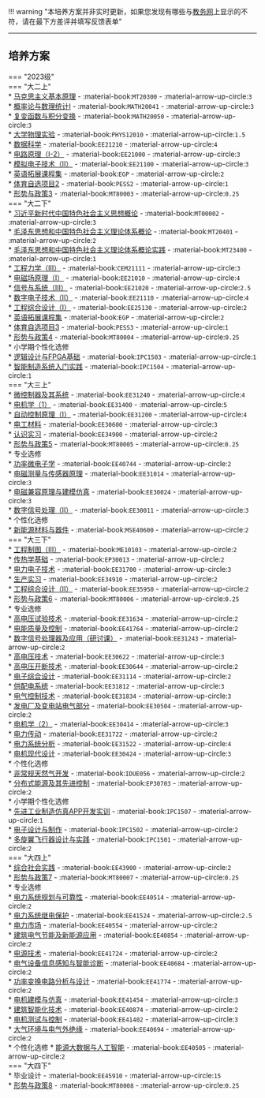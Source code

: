!!! warning "本培养方案并非实时更新，如果您发现有哪些与[教务网](https://my.cqu.edu.cn)上显示的不符，请在最下方差评并填写反馈表单"

---

## 培养方案  

=== "2023级"  
    === "大二上"  
        * [马克思主义基本原理](../../../课程/马克思主义基本原理.md) - :material-book:`MT20300` - :material-arrow-up-circle:`3`  
        * [概率论与数理统计Ⅰ](../../../课程/概率论与数理统计.md) - :material-book:`MATH20041` - :material-arrow-up-circle:`3`  
        * [复变函数与积分变换](../../../课程/复变函数与积分变换.md) - :material-book:`MATH20050` - :material-arrow-up-circle:`3`  
        * [大学物理实验](../../../课程/大学物理实验.md) - :material-book:`PHYS12010` - :material-arrow-up-circle:`1.5`  
        * [数据科学](../../../课程/数据科学.md) - :material-book:`EE21210` - :material-arrow-up-circle:`4`  
        * [电路原理（I-2）](../../../课程/电路原理.md) - :material-book:`EE21000` - :material-arrow-up-circle:`3`  
        * [模拟电子技术（Ⅱ）](../../../课程/模拟电子技术.md) - :material-book:`EE21100` - :material-arrow-up-circle:`3`  
        * [英语拓展课程集](../../../课程/英语.md) - :material-book:`EGP` - :material-arrow-up-circle:`2`  
        * [体育自选项目2](../../../课程/体育/index.md) - :material-book:`PESS2` - :material-arrow-up-circle:`1`  
        * [形势与政策3](../../../课程/形势与政策.md) - :material-book:`MT80003` - :material-arrow-up-circle:`0.25`  
    === "大二下"  
        * [习近平新时代中国特色社会主义思想概论](../../../课程/习近平新时代中国特色社会主义思想概论.md) - :material-book:`MT00002` - :material-arrow-up-circle:`3`  
        * [毛泽东思想和中国特色社会主义理论体系概论](../../../课程/毛泽东思想和中国特色社会主义理论体系概论.md) - :material-book:`MT20401` - :material-arrow-up-circle:`2`  
        * [毛泽东思想和中国特色社会主义理论体系概论实践](../../../课程/毛泽东思想和中国特色社会主义理论体系概论实践.md) - :material-book:`MT23400` - :material-arrow-up-circle:`1`  
        * [工程力学（Ⅲ）](../../../课程/工程力学.md) - :material-book:`CEM21111` - :material-arrow-up-circle:`3`  
        * [电磁场原理（I）](../../../课程/电磁场原理.md) - :material-book:`EE21010` - :material-arrow-up-circle:`4`  
        * [信号与系统（Ⅲ）](../../../课程/信号与系统.md) - :material-book:`EE21020` - :material-arrow-up-circle:`2.5`  
        * [数字电子技术（Ⅱ）](../../../课程/数字电子技术.md) - :material-book:`EE21110` - :material-arrow-up-circle:`4`  
        * [工程综合设计（I）](../../../课程/工程综合设计.md) - :material-book:`EE25130` - :material-arrow-up-circle:`2`  
        * [英语拓展课程集](../../../课程/英语.md) - :material-book:`EGP` - :material-arrow-up-circle:`2`  
        * [体育自选项目3](../../../课程/体育/index.md) - :material-book:`PESS3` - :material-arrow-up-circle:`1`  
        * [形势与政策4](../../../课程/形势与政策.md) - :material-book:`MT80004` - :material-arrow-up-circle:`0.25`  
        * 小学期个性化选修  
            * [逻辑设计与FPGA基础](../../../课程/逻辑设计与FPGA基础.md) - :material-book:`IPC1503` - :material-arrow-up-circle:`1`  
            * [智能制造系统入门实践](../../../课程/智能制造系统入门实践.md) - :material-book:`IPC1504` - :material-arrow-up-circle:`1`  
    === "大三上"  
        * [微控制器及其系统](../../../课程/微控制器及其系统.md) - :material-book:`EE31240` - :material-arrow-up-circle:`4`  
        * [电机学（1）](../../../课程/电机学.md) - :material-book:`EE31400` - :material-arrow-up-circle:`5`  
        * [自动控制原理（I）](../../../课程/自动控制原理.md) - :material-book:`EE31200` - :material-arrow-up-circle:`4`  
        * [电工材料](../../../课程/电工材料.md) - :material-book:`EE30600` - :material-arrow-up-circle:`3`  
        * [认识实习](../../../课程/认识实习.md) - :material-book:`EE34900` - :material-arrow-up-circle:`2`  
        * [形势与政策5](../../../课程/形势与政策.md) - :material-book:`MT80005` - :material-arrow-up-circle:`0.25`  
        * 专业选修  
            * [功率微电子学](../../../课程/功率微电子学.md) - :material-book:`EE40744` - :material-arrow-up-circle:`2`  
            * [电磁测量与传感器原理](../../../课程/电磁测量与传感器原理.md) - :material-book:`EE31014` - :material-arrow-up-circle:`3`  
            * [电磁兼容原理与建模仿真](../../../课程/电磁兼容原理与建模仿真.md) - :material-book:`EE30024` - :material-arrow-up-circle:`3`  
            * [数字信号处理（Ⅱ）](../../../课程/数字信号处理（Ⅱ）.md) - :material-book:`EE30011` - :material-arrow-up-circle:`3`  
        * 个性化选修  
            * [新能源材料与器件](../../../课程/新能源材料与器件.md) - :material-book:`MSE40600` - :material-arrow-up-circle:`2`  
    === "大三下"  
        * [工程制图（Ⅲ）](../../../课程/工程制图.md) - :material-book:`ME10103` - :material-arrow-up-circle:`2`  
        * [传热学基础](../../../课程/传热学基础.md) - :material-book:`EP30013` - :material-arrow-up-circle:`2`  
        * [电力电子技术](../../../课程/电力电子技术.md) - :material-book:`EE31700` - :material-arrow-up-circle:`3`  
        * [生产实习](../../../课程/生产实习.md) - :material-book:`EE34910` - :material-arrow-up-circle:`2`  
        * [工程综合设计（Ⅱ）](../../../课程/工程综合设计.md) - :material-book:`EE35950` - :material-arrow-up-circle:`2`  
        * [形势与政策6](../../../课程/形势与政策.md) - :material-book:`MT80006` - :material-arrow-up-circle:`0.25`  
        * 专业选修  
            * [高电压试验技术](../../../课程/高电压试验技术.md) - :material-book:`EE31634` - :material-arrow-up-circle:`2`  
            * [电能质量及控制](../../../课程/电能质量及控制.md) - :material-book:`EE41764` - :material-arrow-up-circle:`2`  
            * [数字信号处理器及应用（研讨课）](../../../课程/数字信号处理器及应用（研讨课）.md) - :material-book:`EE31243` - :material-arrow-up-circle:`2`  
            * [高电压技术](../../../课程/高电压技术.md) - :material-book:`EE30622` - :material-arrow-up-circle:`3`  
            * [高电压开断技术](../../../课程/高电压开断技术.md) - :material-book:`EE30644` - :material-arrow-up-circle:`2`  
            * [电子综合设计](../../../课程/电子综合设计.md) - :material-book:`EE31114` - :material-arrow-up-circle:`2`  
            * [供配电系统](../../../课程/供配电系统.md) - :material-book:`EE31812` - :material-arrow-up-circle:`3`  
            * [电气控制技术](../../../课程/电气控制技术.md) - :material-book:`EE31834` - :material-arrow-up-circle:`3`  
            * [发电厂及变电站电气部分](../../../课程/发电厂及变电站电气部分.md) - :material-book:`EE30504` - :material-arrow-up-circle:`2`  
            * [电机学（2）](../../../课程/电机学.md) - :material-book:`EE30414` - :material-arrow-up-circle:`3`  
            * [电力传动](../../../课程/电力传动.md) - :material-book:`EE31722` - :material-arrow-up-circle:`2`  
            * [电力系统分析](../../../课程/电力系统分析.md) - :material-book:`EE31522` - :material-arrow-up-circle:`4`  
            * [电机现代设计](../../../课程/电机现代设计.md) - :material-book:`EE30424` - :material-arrow-up-circle:`3`  
        * 个性化选修  
            * [非常规天然气开发](../../../课程/非常规天然气开发.md) - :material-book:`IDUE056` - :material-arrow-up-circle:`2`  
            * [分布式能源及其先进控制](../../../课程/分布式能源及其先进控制.md) - :material-book:`EP30703` - :material-arrow-up-circle:`2`  
        * 小学期个性化选修  
            * [先进工业制造仿真APP开发实训](../../../课程/先进工业制造仿真APP开发实训.md) - :material-book:`IPC1507` - :material-arrow-up-circle:`1`  
            * [电子设计与制作](../../../课程/电子设计与制作.md) - :material-book:`IPC1502` - :material-arrow-up-circle:`2`  
            * [多旋翼飞行器设计与实践](../../../课程/多旋翼飞行器设计与实践.md) - :material-book:`IPC1501` - :material-arrow-up-circle:`2`  
    === "大四上"  
        * [综合社会实践](../../../课程/综合社会实践.md) - :material-book:`EE43900` - :material-arrow-up-circle:`2`  
        * [形势与政策7](../../../课程/形势与政策.md) - :material-book:`MT80007` - :material-arrow-up-circle:`0.25`  
        * 专业选修  
            * [电力系统规划与可靠性](../../../课程/电力系统规划与可靠性.md) - :material-book:`EE40514` - :material-arrow-up-circle:`2`  
            * [电力系统继电保护](../../../课程/电力系统继电保护.md) - :material-book:`EE41524` - :material-arrow-up-circle:`2.5`  
            * [电力市场](../../../课程/电力市场.md) - :material-book:`EE40554` - :material-arrow-up-circle:`2`  
            * [建筑电气节能及新能源应用](../../../课程/建筑电气节能及新能源应用.md) - :material-book:`EE40854` - :material-arrow-up-circle:`2`  
            * [电源技术](../../../课程/电源技术.md) - :material-book:`EE41724` - :material-arrow-up-circle:`2`  
            * [电气设备信息感知与智能诊断](../../../课程/电气设备信息感知与智能诊断.md) - :material-book:`EE40684` - :material-arrow-up-circle:`2`  
            * [功率变换电路分析与设计](../../../课程/功率变换电路分析与设计.md) - :material-book:`EE41774` - :material-arrow-up-circle:`2`  
            * [电机建模与仿真](../../../课程/电机建模与仿真.md) - :material-book:`EE41454` - :material-arrow-up-circle:`3`  
            * [建筑智能化技术](../../../课程/建筑智能化技术.md) - :material-book:`EE40874` - :material-arrow-up-circle:`2`  
            * [电机测试与控制](../../../课程/电机测试与控制.md) - :material-book:`EE41402` - :material-arrow-up-circle:`3`  
            * [大气环境与电气外绝缘](../../../课程/大气环境与电气外绝缘.md) - :material-book:`EE40694` - :material-arrow-up-circle:`2`  
        * 个性化选修
            * [能源大数据与人工智能](../../../课程/能源大数据与人工智能.md) - :material-book:`EE40505` - :material-arrow-up-circle:`2`  
    === "大四下"  
        * 毕业设计 - :material-book:`EE45910` - :material-arrow-up-circle:`15`  
        * [形势与政策8](../../../课程/形势与政策.md) - :material-book:`MT80008` - :material-arrow-up-circle:`0.25`  